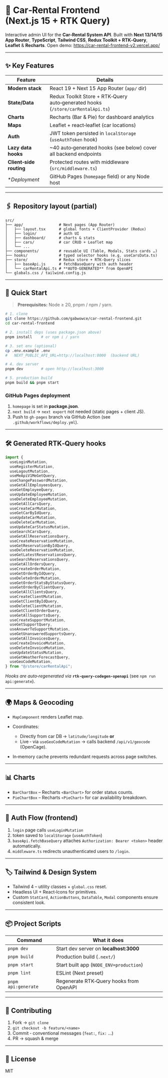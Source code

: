 # 🚗 Car‑Rental Frontend (Next.js 15 + RTK Query)

Interactive admin UI for the **Car‑Rental System API**.
Built with **Next 13/14/15 App Router**, **TypeScript**, **Tailwind CSS**, **Redux Toolkit + RTK‑Query**, **Leaflet** & **Recharts**.
Open demo: https://car-rental-frontend-v2.vercel.app/

---

## ✨ Key Features

| Feature                 | Details                                                                         |
| ----------------------- | ------------------------------------------------------------------------------- |
| **Modern stack**        | React 19 + Next 15 App Router (`app/` dir)                                      |
| **State/Data**          | Redux Toolkit Store + RTK‑Query auto‑generated hooks (`/store/carRentalApi.ts`) |
| **Charts**              | Recharts (Bar & Pie) for dashboard analytics                                    |
| **Maps**                | Leaflet + react‑leaflet (car locations)                                         |
| **Auth**                | JWT token persisted in `localStorage` (`useAuthToken` hook)                     |
| **Lazy data hooks**     | \~40 auto‑generated hooks (see below) cover all backend endpoints               |
| **Client‑side routing** | Protected routes with middleware (`src/middleware.ts`)                          |
| \*_Deployment_          | GitHub Pages (`homepage` field) or any Node host                                |

---

## 🖇️ Repository layout (partial)

```
src/
├── app/                # Next pages (App Router)
│   ├── layout.tsx      # global fonts + ClientProvider (Redux)
│   ├── login/          # auth UI
│   ├── dashboard/      # charts & stats
│   ├── cars/           # car CRUD + Leaflet map
│   └── ...
├── components/         # reusable UI (Table, Modals, Stats cards …)
├── hooks/              # typed selector hooks (e.g. useCarsData.ts)
├── store/              # Redux store + RTK‑Query slices
│   ├── baseApi.js      # fetchBaseQuery with auth header
│   └── carRentalApi.ts # **AUTO‑GENERATED** from OpenAPI
└── globals.css / tailwind.config.js
```

---

## 🚀 Quick Start

> **Prerequisites:** Node ≥ 20, pnpm / npm / yarn.

```bash
# 1. clone
git clone https://github.com/gabwowce/car-rental-frontend.git
cd car‑rental‑frontend

# 2. install deps (uses package.json above)
pnpm install    # or npm i / yarn

# 3. set env (optional)
cp .env.example .env
#   NEXT_PUBLIC_API_URL=http://localhost:8000  (backend URL)

# 4. dev server
pnpm dev        # open http://localhost:3000

# 5. production build
pnpm build && pnpm start
```

### GitHub Pages deployment

1. `homepage` is set in **package.json**.
2. `next build` → `next export` not needed (static pages + client JS).
3. Push to `gh-pages` branch via GitHub Action (see `.github/workflows/deploy.yml`).

---

## 🛠️ Generated RTK‑Query hooks

```ts
import {
  useLoginMutation,
  useRegisterMutation,
  useLogoutMutation,
  useMeApiV1MeGetQuery,
  useChangePasswordMutation,
  useGetAllEmployeesQuery,
  useGetEmployeeQuery,
  useUpdateEmployeeMutation,
  useDeleteEmployeeMutation,
  useGetAllCarsQuery,
  useCreateCarMutation,
  useGetCarByIdQuery,
  useUpdateCarMutation,
  useDeleteCarMutation,
  useUpdateCarStatusMutation,
  useSearchCarsQuery,
  useGetAllReservationsQuery,
  useCreateReservationMutation,
  useGetReservationByIdQuery,
  useDeleteReservationMutation,
  useGetLatestReservationsQuery,
  useSearchReservationsQuery,
  useGetAllOrdersQuery,
  useCreateOrderMutation,
  useGetOrderByIdQuery,
  useDeleteOrderMutation,
  useGetOrderStatsByStatusQuery,
  useGetOrderByClientQuery,
  useGetAllClientsQuery,
  useCreateClientMutation,
  useGetClientByIdQuery,
  useDeleteClientMutation,
  useGetClientOrderQuery,
  useGetAllSupportsQuery,
  useCreateSupportMutation,
  useGetSupportQuery,
  useAnswerToSupportMutation,
  useGetUnansweredSupportsQuery,
  useGetAllInvoicesQuery,
  useCreateInvoiceMutation,
  useDeleteInvoiceMutation,
  useUpdateStatusMutation,
  useGetWeatherForecastQuery,
  useGeoCodeMutation,
} from "@/store/carRentalApi";
```

_Hooks are auto‑regenerated via_ **`rtk-query-codegen-openapi`** (see `npm run api:generate`).

---

## 🌍 Maps & Geocoding

- `MapComponent` renders Leaflet map.
- Coordinates:

  - Directly from car DB → `latitude/longitude` **or**
  - Live ‑ via `useGeoCodeMutation` → calls backend `/api/v1/geocode` (OpenCage).

- In‑memory cache prevents redundant requests across page switches.

---

## 📊 Charts

- `BarChartBox` – Recharts `<BarChart>` for order status counts.
- `PieChartBox` – Recharts `<PieChart>` for car availability breakdown.

---

## 🔐 Auth Flow (frontend)

1. `login` page calls `useLoginMutation`
2. token saved to `localStorage` (`useAuthToken`)
3. `baseApi.fetchBaseQuery` attaches `Authorization: Bearer <token>` header automatically.
4. `middleware.ts` redirects unauthenticated users to `/login`.

---

## 🏷️ Tailwind & Design System

- Tailwind 4 – utility classes + `global.css` reset.
- Headless UI + React‑Icons for primitives.
- Custom `StatCard`, `ActionButtons`, `DataTable`, `Modal` components ensure consistent look.

---

## 📦 Project Scripts

| Command             | What it does                            |
| ------------------- | --------------------------------------- |
| `pnpm dev`          | Start dev server on **localhost:3000**  |
| `pnpm build`        | Production build (`.next/`)             |
| `pnpm start`        | Start built app (`NODE_ENV=production`) |
| `pnpm lint`         | ESLint (Next preset)                    |
| `pnpm api:generate` | Regenerate RTK‑Query hooks from OpenAPI |

---

## 🤝 Contributing

1. Fork → `git clone`
2. `git checkout -b feature/<name>`
3. Commit ‑ conventional messages (`feat:`, `fix:` …)
4. PR → squash & merge

---

## 📄 License

MIT
